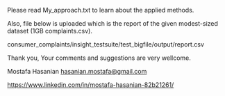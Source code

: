 Please read My_approach.txt to learn about the applied methods. 

Also, file below is uploaded which is the report of the given modest-sized dataset (1GB complaints.csv).

consumer_complaints/insight_testsuite/test_bigfile/output/report.csv


Thank you, 
Your comments and suggestions are very wellcome. 

Mostafa Hasanian
hasanian.mostafa@gmail.com

https://www.linkedin.com/in/mostafa-hasanian-82b21261/ 



